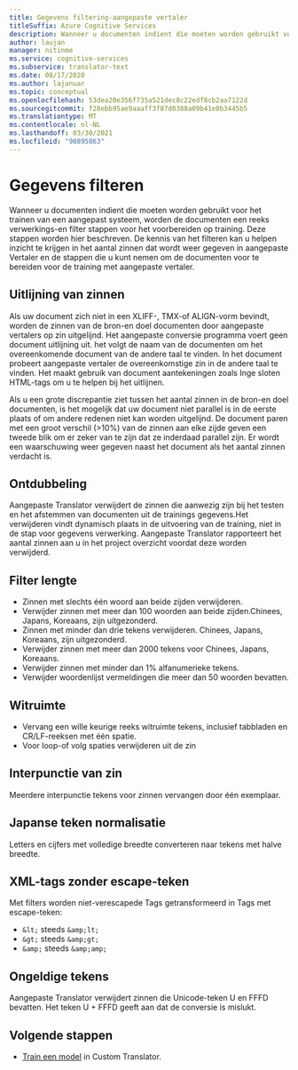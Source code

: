 ```yaml
---
title: Gegevens filtering-aangepaste vertaler
titleSuffix: Azure Cognitive Services
description: Wanneer u documenten indient die moeten worden gebruikt voor het trainen van een aangepast systeem, worden de documenten een reeks verwerkings-en filter stappen voor het voorbereiden op training.
author: laujan
manager: nitinme
ms.service: cognitive-services
ms.subservice: translator-text
ms.date: 08/17/2020
ms.author: lajanuar
ms.topic: conceptual
ms.openlocfilehash: 53dea20e356f735a521dec8c22edf8cb2aa7122d
ms.sourcegitcommit: f28ebb95ae9aaaff3f87d8388a09b41e0b3445b5
ms.translationtype: MT
ms.contentlocale: nl-NL
ms.lasthandoff: 03/30/2021
ms.locfileid: "98895863"
---
```

# <a name="data-filtering"></a>Gegevens filteren

Wanneer u documenten indient die moeten worden gebruikt voor het trainen van een aangepast systeem, worden de documenten een reeks verwerkings-en filter stappen voor het voorbereiden op training. Deze stappen worden hier beschreven. De kennis van het filteren kan u helpen inzicht te krijgen in het aantal zinnen dat wordt weer gegeven in aangepaste Vertaler en de stappen die u kunt nemen om de documenten voor te bereiden voor de training met aangepaste vertaler.

## <a name="sentence-alignment"></a>Uitlijning van zinnen
Als uw document zich niet in een XLIFF-, TMX-of ALIGN-vorm bevindt, worden de zinnen van de bron-en doel documenten door aangepaste vertalers op zin uitgelijnd. Het aangepaste conversie programma voert geen document uitlijning uit. het volgt de naam van de documenten om het overeenkomende document van de andere taal te vinden. In het document probeert aangepaste vertaler de overeenkomstige zin in de andere taal te vinden. Het maakt gebruik van document aantekeningen zoals Inge sloten HTML-tags om u te helpen bij het uitlijnen.  

Als u een grote discrepantie ziet tussen het aantal zinnen in de bron-en doel documenten, is het mogelijk dat uw document niet parallel is in de eerste plaats of om andere redenen niet kan worden uitgelijnd. De document paren met een groot verschil (>10%) van de zinnen aan elke zijde geven een tweede blik om er zeker van te zijn dat ze inderdaad parallel zijn. Er wordt een waarschuwing weer gegeven naast het document als het aantal zinnen verdacht is.  


## <a name="deduplication"></a>Ontdubbeling
Aangepaste Translator verwijdert de zinnen die aanwezig zijn bij het testen en het afstemmen van documenten uit de trainings gegevens.Het verwijderen vindt dynamisch plaats in de uitvoering van de training, niet in de stap voor gegevens verwerking. Aangepaste Translator rapporteert het aantal zinnen aan u in het project overzicht voordat deze worden verwijderd.  

## <a name="length-filter"></a>Filter lengte
* Zinnen met slechts één woord aan beide zijden verwijderen.
* Verwijder zinnen met meer dan 100 woorden aan beide zijden.Chinees, Japans, Koreaans, zijn uitgezonderd.
* Zinnen met minder dan drie tekens verwijderen. Chinees, Japans, Koreaans, zijn uitgezonderd.
* Verwijder zinnen met meer dan 2000 tekens voor Chinees, Japans, Koreaans.
* Verwijder zinnen met minder dan 1% alfanumerieke tekens.
* Verwijder woordenlijst vermeldingen die meer dan 50 woorden bevatten.

## <a name="white-space"></a>Witruimte
* Vervang een wille keurige reeks witruimte tekens, inclusief tabbladen en CR/LF-reeksen met één spatie.
* Voor loop-of volg spaties verwijderen uit de zin

## <a name="sentence-end-punctuation"></a>Interpunctie van zin
Meerdere interpunctie tekens voor zinnen vervangen door één exemplaar.  

## <a name="japanese-character-normalization"></a>Japanse teken normalisatie
Letters en cijfers met volledige breedte converteren naar tekens met halve breedte.

## <a name="unescaped-xml-tags"></a>XML-tags zonder escape-teken
Met filters worden niet-verescapede Tags getransformeerd in Tags met escape-teken:
* `&lt;` steeds `&amp;lt;`
* `&gt;` steeds `&amp;gt;`
* `&amp;` steeds `&amp;amp;`

## <a name="invalid-characters"></a>Ongeldige tekens
Aangepaste Translator verwijdert zinnen die Unicode-teken U en FFFD bevatten. Het teken U + FFFD geeft aan dat de conversie is mislukt.

## <a name="next-steps"></a>Volgende stappen

- [Train een model](how-to-train-model.md) in Custom Translator.
